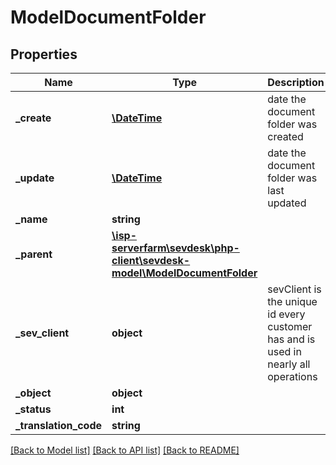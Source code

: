 # ModelDocumentFolder

## Properties
Name | Type | Description | Notes
------------ | ------------- | ------------- | -------------
**_create** | [**\DateTime**](\DateTime.md) | date the document folder was created | [optional] 
**_update** | [**\DateTime**](\DateTime.md) | date the document folder was last updated | [optional] 
**_name** | **string** |  | [optional] 
**_parent** | [**\isp-serverfarm\sevdesk\php-client\sevdesk-model\ModelDocumentFolder**](ModelDocumentFolder.md) |  | [optional] 
**_sev_client** | **object** | sevClient is the unique id every customer has and is used in nearly all operations | [optional] 
**_object** | **object** |  | [optional] 
**_status** | **int** |  | [optional] 
**_translation_code** | **string** |  | [optional] 

[[Back to Model list]](../README.md#documentation-for-models) [[Back to API list]](../README.md#documentation-for-api-endpoints) [[Back to README]](../README.md)



